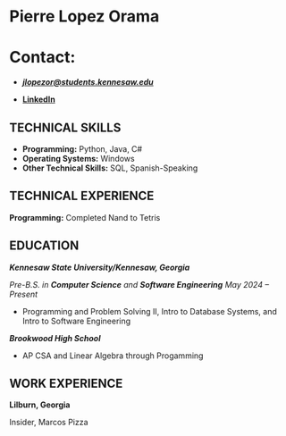 # Pierre Lopez Orama


# Contact:
- _**jlopezor@students.kennesaw.edu**_

- **[LinkedIn](https://www.linkedin.com/in/jendry-pierre-lopez-orama-169419339/)**


## TECHNICAL SKILLS

- **Programming:** Python, Java, C#
- **Operating Systems:** Windows
- **Other Technical Skills:** SQL, Spanish-Speaking

## TECHNICAL EXPERIENCE

**Programming:** Completed Nand to Tetris

## EDUCATION

_**Kennesaw State University/Kennesaw, Georgia**_

_Pre-B.S. in **Computer Science** and **Software Engineering** May 2024 – Present_
- Programming and Problem Solving II, Intro to Database Systems, and Intro to Software Engineering
  
_**Brookwood High School**_

- AP CSA and Linear Algebra through Progamming

## WORK EXPERIENCE

**Lilburn, Georgia**

Insider, Marcos Pizza
